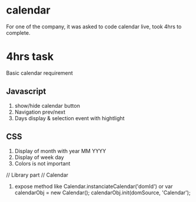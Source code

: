 # calendar
For one of the company, it was asked to code calendar live, took 4hrs to complete.

# 4hrs task

Basic calendar requirement

Javascript
--------------
 1) show/hide calendar button
 2) Navigation prev/next
 3) Days display & selection event with hightlight
 

CSS
--------
 1) Display of month with year MM YYYY
 2) Display of week day
 3) Colors is not important



 // Library part
 // Calendar
 1) expose method like Calendar.instanciateCalendar('domId') or var calendarObj = new Calendar();
   calendarObj.init(domSource, 'Calendar');
